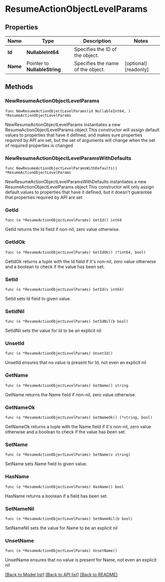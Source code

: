 # ResumeActionObjectLevelParams

## Properties

Name | Type | Description | Notes
------------ | ------------- | ------------- | -------------
**Id** | **NullableInt64** | Specifies the ID of the object. | 
**Name** | Pointer to **NullableString** | Specifies the name of the object. | [optional] [readonly] 

## Methods

### NewResumeActionObjectLevelParams

`func NewResumeActionObjectLevelParams(id NullableInt64, ) *ResumeActionObjectLevelParams`

NewResumeActionObjectLevelParams instantiates a new ResumeActionObjectLevelParams object
This constructor will assign default values to properties that have it defined,
and makes sure properties required by API are set, but the set of arguments
will change when the set of required properties is changed

### NewResumeActionObjectLevelParamsWithDefaults

`func NewResumeActionObjectLevelParamsWithDefaults() *ResumeActionObjectLevelParams`

NewResumeActionObjectLevelParamsWithDefaults instantiates a new ResumeActionObjectLevelParams object
This constructor will only assign default values to properties that have it defined,
but it doesn't guarantee that properties required by API are set

### GetId

`func (o *ResumeActionObjectLevelParams) GetId() int64`

GetId returns the Id field if non-nil, zero value otherwise.

### GetIdOk

`func (o *ResumeActionObjectLevelParams) GetIdOk() (*int64, bool)`

GetIdOk returns a tuple with the Id field if it's non-nil, zero value otherwise
and a boolean to check if the value has been set.

### SetId

`func (o *ResumeActionObjectLevelParams) SetId(v int64)`

SetId sets Id field to given value.


### SetIdNil

`func (o *ResumeActionObjectLevelParams) SetIdNil(b bool)`

 SetIdNil sets the value for Id to be an explicit nil

### UnsetId
`func (o *ResumeActionObjectLevelParams) UnsetId()`

UnsetId ensures that no value is present for Id, not even an explicit nil
### GetName

`func (o *ResumeActionObjectLevelParams) GetName() string`

GetName returns the Name field if non-nil, zero value otherwise.

### GetNameOk

`func (o *ResumeActionObjectLevelParams) GetNameOk() (*string, bool)`

GetNameOk returns a tuple with the Name field if it's non-nil, zero value otherwise
and a boolean to check if the value has been set.

### SetName

`func (o *ResumeActionObjectLevelParams) SetName(v string)`

SetName sets Name field to given value.

### HasName

`func (o *ResumeActionObjectLevelParams) HasName() bool`

HasName returns a boolean if a field has been set.

### SetNameNil

`func (o *ResumeActionObjectLevelParams) SetNameNil(b bool)`

 SetNameNil sets the value for Name to be an explicit nil

### UnsetName
`func (o *ResumeActionObjectLevelParams) UnsetName()`

UnsetName ensures that no value is present for Name, not even an explicit nil

[[Back to Model list]](../README.md#documentation-for-models) [[Back to API list]](../README.md#documentation-for-api-endpoints) [[Back to README]](../README.md)


